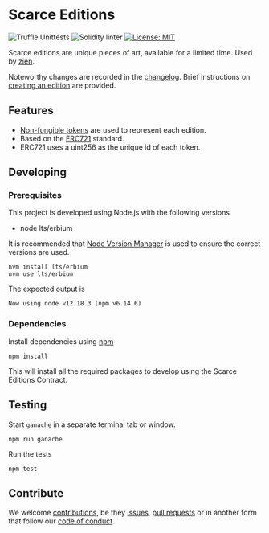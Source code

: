 # Scarce Editions
![Truffle Unittests](https://github.com/axna/scarce-editions/workflows/Truffle%20Unittests/badge.svg) ![Solidity linter](https://github.com/axna/scarce-editions/workflows/Solidity%20linter/badge.svg) [![License: MIT](https://img.shields.io/badge/License-MIT-brightgreen.svg)](https://opensource.org/licenses/MIT)

Scarce editions are unique pieces of art, available for a limited time. Used by [zien][zien].

Noteworthy changes are recorded in the [changelog][changelog]. Brief instructions on [creating an edition][usage] are provided.

## Features
- [Non-fungible tokens][nft] are used to represent each edition. 
- Based on the [ERC721][erc721] standard. 
- ERC721 uses a uint256 as the unique id of each token. 

## Developing

### Prerequisites

This project is developed using Node.js with the following versions 

* node lts/erbium

It is recommended that [Node Version Manager][nvm] is used to ensure the correct versions are used. 

    nvm install lts/erbium 
    nvm use lts/erbium 
    
The expected output is

    Now using node v12.18.3 (npm v6.14.6)

### Dependencies

Install dependencies using [npm][npm]

    npm install

This will install all the required packages to develop using the Scarce Editions Contract.

## Testing

Start `ganache` in a separate terminal tab or window.

    npm run ganache

Run the tests

    npm test

## Contribute
We welcome [contributions][contrib], be they [issues][issues], [pull requests][pullrequest] or in another form that follow our [code of conduct][codeofconduct].

[zien]: https://zien.io/
[nft]: https://en.wikipedia.org/wiki/Non-fungible_token
[erc721]: http://erc721.org/
[npm]: https://docs.npmjs.com/getting-started/installing-node
[nvm]: https://github.com/nvm-sh/nvm
[issues]: ../../issues/new/choose
[pullrequest]: .github/PULL_REQUEST_TEMPLATE.md
[contrib]: .github/CONTRIBUTING.md
[codeofconduct]: ./CODE_OF_CONDUCT.md 
[changelog]: CHANGELOG.md
[usage]: documentation/usage.md
